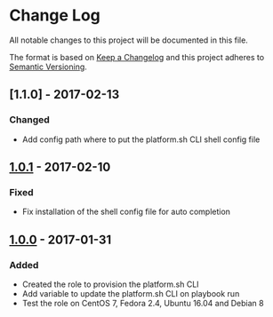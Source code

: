 # Change Log
All notable changes to this project will be documented in this file.

The format is based on [Keep a Changelog](http://keepachangelog.com/) 
and this project adheres to [Semantic Versioning](http://semver.org/).

## [1.1.0] - 2017-02-13
### Changed
- Add config path where to put the platform.sh CLI shell config file

## [1.0.1] - 2017-02-10
### Fixed
- Fix installation of the shell config file for auto completion

## [1.0.0] - 2017-01-31
### Added
- Created the role to provision the platform.sh CLI
- Add variable to update the platform.sh CLI on playbook run
- Test the role on CentOS 7, Fedora 2.4, Ubuntu 16.04 and Debian 8

[1.0.1]: https://github.com/pixelart/ansible-role-platformsh-cli/compare/1.0.1...1.1.0
[1.0.1]: https://github.com/pixelart/ansible-role-platformsh-cli/compare/1.0.0...1.0.1
[1.0.0]: https://github.com/pixelart/ansible-role-platformsh-cli/compare/e69ef46...1.0.0
